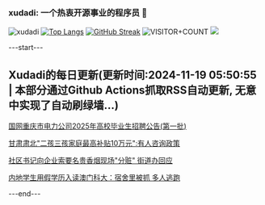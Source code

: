 ### xudadi: 一个热衷开源事业的程序员 👋

![xudadi](https://github-readme-stats-git-masterorgs-github-readme-stats-team.vercel.app/api?username=xudadi)
[![Top Langs](https://github-readme-stats.vercel.app/api/top-langs/?username=xudadi)](https://github.com/anuraghazra/github-readme-stats)
[![GitHub Streak](https://streak-stats.demolab.com?user=xudadi&locale=zh_Hans)](https://git.io/streak-stats)
![VISITOR+COUNT](https://komarev.com/ghpvc/?username=xudadi&label=VISITOR+COUNT)
![](https://raw.githubusercontent.com/xudadi/xudadi/main/assets/github-contribution-grid-snake.svg)


---start---

## Xudadi的每日更新(更新时间:2024-11-19 05:50:55 | 本部分通过Github Actions抓取RSS自动更新, 无意中实现了自动刷绿墙...)

[国网重庆市电力公司2025年高校毕业生招聘公告(第一批)](https://www.gongkaoleida.com/article/2198691)

[甘肃肃北"二孩三孩家庭最高补贴10万元":有人咨询政策](https://m.163.com/news/article/JHACE4IR051492T3.html)

[社区书记向企业索要名贵香烟现场"分赃" 街道办回应](https://m.163.com/news/article/JHA8413I053469M5.html)

[内地学生用假学历入读澳门科大：宿舍里被抓 多人逃跑](https://m.163.com/news/article/JHA71BI905129QAF.html)

---end---

